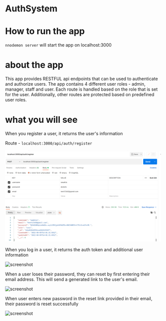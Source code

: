# AuthSystem

# How to run the app

`nnodemon server` will start the app on localhost:3000

# about the app

This app provides RESTFUL api endpoints that can be used to authenticate and authorize users. The app contains 4 different user roles - admin, manager, staff and user. Each route is handled based on the role that is set for the user. Additionally, other routes are protected based on predefined user roles.

# what you will see

When you register a user, it returns the user's information

Route - `localhost:3000/api/auth/register`

![screenshot](registerapi.png)

When you log in a user, it returns the auth token and additional user information

![screenshot](login_route.png)

When a user loses their password, they can reset by first entering their email address. This will send a generated link to the user's email.

![screenshot](password_reset_link_in_email.png)

When user enters new password in the reset link provided in their email, their password is reset successfully

![screenshot](password_reset_confirmation.png)
